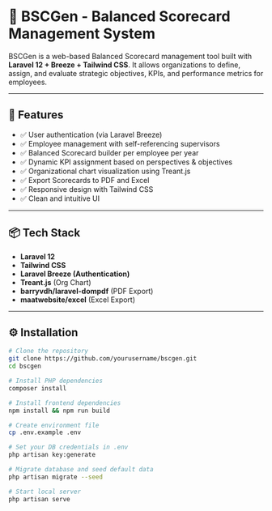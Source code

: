 # 🎯 BSCGen - Balanced Scorecard Management System

BSCGen is a web-based Balanced Scorecard management tool built with **Laravel 12 + Breeze + Tailwind CSS**. It allows organizations to define, assign, and evaluate strategic objectives, KPIs, and performance metrics for employees.

---

## 🚀 Features

- ✅ User authentication (via Laravel Breeze)
- ✅ Employee management with self-referencing supervisors
- ✅ Balanced Scorecard builder per employee per year
- ✅ Dynamic KPI assignment based on perspectives & objectives
- ✅ Organizational chart visualization using Treant.js
- ✅ Export Scorecards to PDF and Excel
- ✅ Responsive design with Tailwind CSS
- ✅ Clean and intuitive UI

---

## 📦 Tech Stack

- **Laravel 12**
- **Tailwind CSS**
- **Laravel Breeze (Authentication)**
- **Treant.js** (Org Chart)
- **barryvdh/laravel-dompdf** (PDF Export)
- **maatwebsite/excel** (Excel Export)

---

## ⚙️ Installation

```bash
# Clone the repository
git clone https://github.com/yourusername/bscgen.git
cd bscgen

# Install PHP dependencies
composer install

# Install frontend dependencies
npm install && npm run build

# Create environment file
cp .env.example .env

# Set your DB credentials in .env
php artisan key:generate

# Migrate database and seed default data
php artisan migrate --seed

# Start local server
php artisan serve